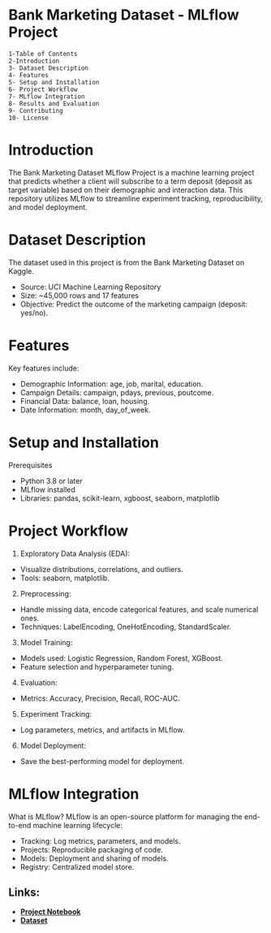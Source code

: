 # Bank Marketing Dataset - MLflow Project
    1-Table of Contents
    2-Introduction
    3- Dataset Description
    4- Features
    5- Setup and Installation
    6- Project Workflow
    7- MLflow Integration
    8- Results and Evaluation
    9- Contributing
    10- License
# Introduction
The Bank Marketing Dataset MLflow Project is a machine learning project that predicts whether a client will subscribe to a term deposit (deposit as target variable) based on their demographic and interaction data. This repository utilizes MLflow to streamline experiment tracking, reproducibility, and model deployment.

# Dataset Description
The dataset used in this project is from the Bank Marketing Dataset on Kaggle.

- Source: UCI Machine Learning Repository
- Size: ~45,000 rows and 17 features
- Objective: Predict the outcome of the marketing campaign (deposit: yes/no).
# Features
Key features include:

- Demographic Information: age, job, marital, education.
- Campaign Details: campaign, pdays, previous, poutcome.
- Financial Data: balance, loan, housing.
- Date Information: month, day_of_week.
# Setup and Installation
Prerequisites
- Python 3.8 or later
- MLflow installed
- Libraries: pandas, scikit-learn, xgboost, seaborn, matplotlib

# Project Workflow
1. Exploratory Data Analysis (EDA):

- Visualize distributions, correlations, and outliers.
- Tools: seaborn, matplotlib.
2. Preprocessing:

- Handle missing data, encode categorical features, and scale numerical ones.
- Techniques: LabelEncoding, OneHotEncoding, StandardScaler.
3. Model Training:

- Models used: Logistic Regression, Random Forest, XGBoost.
- Feature selection and hyperparameter tuning.
4. Evaluation:

- Metrics: Accuracy, Precision, Recall, ROC-AUC.
5. Experiment Tracking:
  - Log parameters, metrics, and artifacts in MLflow.
6. Model Deployment:

- Save the best-performing model for deployment.

# MLflow Integration
What is MLflow?
MLflow is an open-source platform for managing the end-to-end machine learning lifecycle:

- Tracking: Log metrics, parameters, and models.
- Projects: Reproducible packaging of code.
- Models: Deployment and sharing of models.
- Registry: Centralized model store.

## Links:
- **[Project Notebook](https://www.kaggle.com/code/alialarkawazi/bn-marketing-ml)**
- **[Dataset](https://www.kaggle.com/datasets/janiobachmann/bank-marketing-dataset)**
